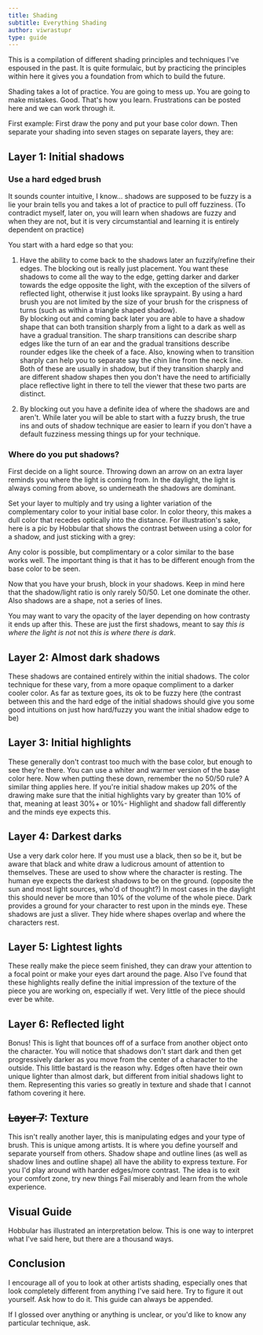 ```yaml
---
title: Shading
subtitle: Everything Shading
author: viwrastupr
type: guide
---
```

This is a compilation of different shading principles and techniques I've espoused in the past. It is quite formulaic, but by practicing the principles within here it gives you a foundation from which to build the future.

Shading takes a lot of practice. You are going to mess up. You are going to make mistakes. Good. That's how you learn. Frustrations can be posted here and we can work through it.

First example: First draw the pony and put your base color down. Then separate your shading into seven stages on separate layers, they are:


## Layer 1: Initial shadows

### Use a hard edged brush

It sounds counter intuitive, I know... shadows are supposed to be fuzzy is a lie your brain tells you and takes a lot of practice to pull off fuzziness. (To contradict myself, later on, you will learn when shadows are fuzzy and when they are not, but it is very circumstantial and learning it is entirely dependent on practice)

You start with a hard edge so that you:

1. Have the ability to come back to the shadows later an fuzzify/refine their edges. The blocking out is really just placement. You want these shadows to come all the way to the edge, getting darker and darker towards the edge opposite the light, with the exception of the silvers of reflected light, otherwise it just looks like spraypaint. By using a hard brush you are not limited by the size of your brush for the crispness of turns (such as within a triangle shaped shadow).<br>By blocking out and coming back later you are able to have a shadow shape that can both transition sharply from a light to a dark as well as have a gradual transition. The sharp transitions can describe sharp edges like the turn of an ear and the gradual transitions describe rounder edges like the cheek of a face. Also, knowing when to transition sharply can help you to separate say the chin line from the neck line. Both of these are usually in shadow, but if they transition sharply and are different shadow shapes then you don't have the need to artificially place reflective light in there to tell the viewer that these two parts are distinct.

2. By blocking out you have a definite idea of where the shadows are and aren't. While later you will be able to start with a fuzzy brush, the true ins and outs of shadow technique are easier to learn if you don't have a default fuzziness messing things up for your technique.

### Where do you put shadows?

First decide on a light source. Throwing down an arrow on an extra layer reminds you where the light is coming from. In the daylight, the light is always coming from above, so underneath the shadows are dominant.

Set your layer to multiply and try using a lighter variation of the complementary color to your initial base color. In color theory, this makes a dull color that recedes optically into the distance. For illustration's sake, here is a pic by Hobbular that shows the contrast between using a color for a shadow, and just sticking with a grey:
<GuideFullWidthImage :src="HobbularHueShifting" artist="Hobbular"/>

Any color is possible, but complimentary or a color similar to the base works well. The important thing is that it has to be different enough from the base color to be seen.

Now that you have your brush, block in your shadows. Keep in mind here that the shadow/light ratio is only rarely 50/50. Let one dominate the other. Also shadows are a shape, not a series of lines.

You may want to vary the opacity of the layer depending on how contrasty it ends up after this. These are just the first shadows, meant to say _this is where the light is not_ not _this is where there is dark_.


## Layer 2: Almost dark shadows

These shadows are contained entirely within the initial shadows. The color technique for these vary, from a more opaque compliment to a darker cooler color. As far as texture goes, its ok to be fuzzy here (the contrast between this and the hard edge of the initial shadows should give you some good intuitions on just how hard/fuzzy you want the initial shadow edge to be)


## Layer 3: Initial highlights

These generally don't contrast too much with the base color, but enough to see they're there. You can use a whiter and warmer version of the base color here. Now when putting these down, remember the no 50/50 rule? A similar thing applies here. If you're initial shadow makes up 20% of the drawing make sure that the initial highlights vary by greater than 10% of that, meaning at least 30%+ or 10%- Highlight and shadow fall differently and the minds eye expects this.


## Layer 4: Darkest darks

Use a very dark color here. If you must use a black, then so be it, but be aware that black and white draw a ludicrous amount of attention to themselves. These are used to show where the character is resting. The human eye expects the darkest shadows to be on the ground. (opposite the sun and most light sources, who'd of thought?) In most cases in the daylight this should never be more than 10% of the volume of the whole piece. Dark provides a ground for your character to rest upon in the minds eye. These shadows are just a sliver. They hide where shapes overlap and where the characters rest.


## Layer 5: Lightest lights

These really make the piece seem finished, they can draw your attention to a focal point or make your eyes dart around the page. Also I've found that these highlights really define the initial impression of the texture of the piece you are working on, especially if wet. Very little of the piece should ever be white.


## Layer 6: Reflected light

Bonus! This is light that bounces off of a surface from another object onto the character. You will notice that shadows don't start dark and then get progressively darker as you move from the center of a character to the outside. This little bastard is the reason why. Edges often have their own unique lighter than almost dark, but different from initial shadows light to them. Representing this varies so greatly in texture and shade that I cannot fathom covering it here.


## ~~Layer 7~~: Texture

This isn't really another layer, this is manipulating edges and your type of brush. This is unique among artists. It is where you define yourself and separate yourself from others. Shadow shape and outline lines (as well as shadow lines and outline shape) all have the ability to express texture. For you I'd play around with harder edges/more contrast. The idea is to exit your comfort zone, try new things Fail miserably and learn from the whole experience.


## Visual Guide

Hobbular has illustrated an interpretation below. This is one way to interpret what I've said here, but there are a thousand ways.
<GuideFullWidthImage :src="HobbularShading" artist="Hobbular"/>


## Conclusion

I encourage all of you to look at other artists shading, especially ones that look completely different from anything I've said here. Try to figure it out yourself. Ask how to do it. This guide can always be appended.

If I glossed over anything or anything is unclear, or you'd like to know any particular technique, ask.

<script setup lang="ts">
import HobbularHueShifting from './hobbular-hue-shifting.png'
import HobbularShading from './hobbular-shading.jpg'
</script>